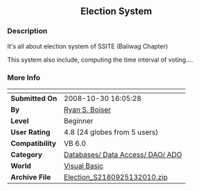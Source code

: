 ﻿<div align="center">

## Election System


</div>

### Description

It's all about election system of SSITE (Baliwag Chapter)

This system also include, computing the time interval of voting....
 
### More Info
 


<span>             |<span>
---                |---
**Submitted On**   |2008-10-30 16:05:28
**By**             |[Ryan S\. Boiser](https://github.com/Planet-Source-Code/PSCIndex/blob/master/ByAuthor/ryan-s-boiser.md)
**Level**          |Beginner
**User Rating**    |4.8 (24 globes from 5 users)
**Compatibility**  |VB 6\.0
**Category**       |[Databases/ Data Access/ DAO/ ADO](https://github.com/Planet-Source-Code/PSCIndex/blob/master/ByCategory/databases-data-access-dao-ado__1-6.md)
**World**          |[Visual Basic](https://github.com/Planet-Source-Code/PSCIndex/blob/master/ByWorld/visual-basic.md)
**Archive File**   |[Election\_S2180925132010\.zip](https://github.com/Planet-Source-Code/ryan-s-boiser-election-system__1-71318/archive/master.zip)








